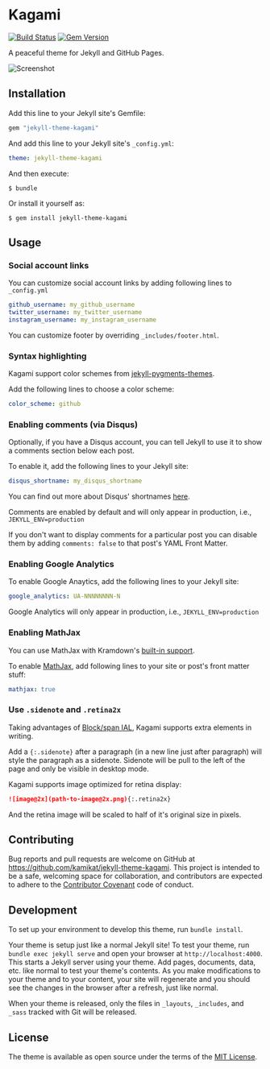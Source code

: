 # Kagami

[![Build Status](https://travis-ci.org/kamikat/jekyll-theme-kagami.svg?branch=master)](https://travis-ci.org/kamikat/jekyll-theme-kagami)
[![Gem Version](https://badge.fury.io/rb/jekyll-theme-kagami.svg)](https://badge.fury.io/rb/jekyll-theme-kagami)

A peaceful theme for Jekyll and GitHub Pages.

![Screenshot](https://s2.banana.moe/docs/kagami-preview@2x.png)

## Installation

Add this line to your Jekyll site's Gemfile:

```ruby
gem "jekyll-theme-kagami"
```

And add this line to your Jekyll site's `_config.yml`:

```yaml
theme: jekyll-theme-kagami
```

And then execute:

    $ bundle

Or install it yourself as:

    $ gem install jekyll-theme-kagami

## Usage

### Social account links

You can customize social account links by adding following lines to `_config.yml`

```yaml
github_username: my_github_username
twitter_username: my_twitter_username
instagram_username: my_instagram_username
```

You can customize footer by overriding `_includes/footer.html`.

### Syntax highlighting

Kagami support color schemes from [jekyll-pygments-themes](https://github.com/jwarby/jekyll-pygments-themes).

Add the following lines to choose a color scheme:

```yaml
color_scheme: github
```

### Enabling comments (via Disqus)

Optionally, if you have a Disqus account, you can tell Jekyll to use it to show a comments section below each post.

To enable it, add the following lines to your Jekyll site:

```yaml
disqus_shortname: my_disqus_shortname
```

You can find out more about Disqus' shortnames [here](https://help.disqus.com/customer/portal/articles/466208).

Comments are enabled by default and will only appear in production, i.e., `JEKYLL_ENV=production`

If you don't want to display comments for a particular post you can disable them by adding `comments: false` to that post's YAML Front Matter.

### Enabling Google Analytics

To enable Google Anaytics, add the following lines to your Jekyll site:

```yaml
google_analytics: UA-NNNNNNNN-N
```

Google Analytics will only appear in production, i.e., `JEKYLL_ENV=production`

### Enabling MathJax

You can use MathJax with Kramdown's [built-in support](https://kramdown.gettalong.org/syntax.html#math-blocks).

To enable [MathJax](https://www.mathjax.org/), add following lines to your site
or post's front matter stuff:

```yaml
mathjax: true
```

### Use `.sidenote` and `.retina2x`

Taking advantages of [Block/span IAL](https://kramdown.gettalong.org/syntax.html#block-ials),
Kagami supports extra elements in writing.

Add a `{:.sidenote}` after a paragraph (in a new line just after paragraph)
will style the paragraph as a sidenote. Sidenote will be pull to the left of
the page and only be visible in desktop mode.

Kagami supports image optimized for retina display:

```markdown
![image@2x](path-to-image@2x.png){:.retina2x}
```

And the retina image will be scaled to half of it's original size in pixels.

## Contributing

Bug reports and pull requests are welcome on GitHub at <https://github.com/kamikat/jekyll-theme-kagami>. This project is intended to be a safe, welcoming space for collaboration, and contributors are expected to adhere to the [Contributor Covenant](http://contributor-covenant.org) code of conduct.

## Development

To set up your environment to develop this theme, run `bundle install`.

Your theme is setup just like a normal Jekyll site! To test your theme, run `bundle exec jekyll serve` and open your browser at `http://localhost:4000`. This starts a Jekyll server using your theme. Add pages, documents, data, etc. like normal to test your theme's contents. As you make modifications to your theme and to your content, your site will regenerate and you should see the changes in the browser after a refresh, just like normal.

When your theme is released, only the files in `_layouts`, `_includes`, and `_sass` tracked with Git will be released.

## License

The theme is available as open source under the terms of the [MIT License](http://opensource.org/licenses/MIT).

